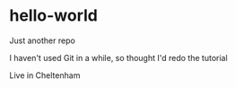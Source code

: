 # hello-world
Just another repo

I haven't used Git in a while, so thought I'd redo the tutorial

Live in Cheltenham
